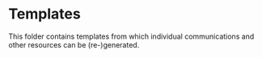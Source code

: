 # Templates

This folder contains templates from which individual communications and other resources can be (re-)generated.
